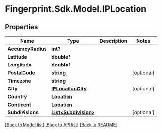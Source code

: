 # Fingerprint.Sdk.Model.IPLocation
## Properties

Name | Type | Description | Notes
------------ | ------------- | ------------- | -------------
**AccuracyRadius** | **int?** |  | 
**Latitude** | **double?** |  | 
**Longitude** | **double?** |  | 
**PostalCode** | **string** |  | [optional] 
**Timezone** | **string** |  | 
**City** | [**IPLocationCity**](IPLocationCity.md) |  | [optional] 
**Country** | [**Location**](Location.md) |  | 
**Continent** | [**Location**](Location.md) |  | 
**Subdivisions** | [**List&lt;Subdivision&gt;**](Subdivision.md) |  | [optional] 

[[Back to Model list]](../README.md#documentation-for-models) [[Back to API list]](../README.md#documentation-for-api-endpoints) [[Back to README]](../README.md)

